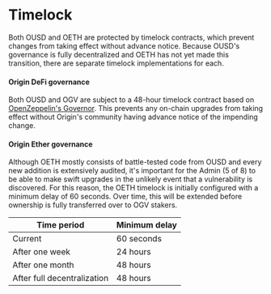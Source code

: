 # Timelock

Both OUSD and OETH are protected by timelock contracts, which prevent changes from taking effect without advance notice. Because OUSD's governance is fully decentralized and OETH has not yet made this transition, there are separate timelock implementations for each.

#### Origin DeFi governance

Both OUSD and OGV are subject to a 48-hour timelock contract based on [OpenZeppelin's Governor](https://docs.openzeppelin.com/contracts/api/governance). This prevents any on-chain upgrades from taking effect without Origin's community having advance notice of the impending change.

#### Origin Ether governance

Although OETH mostly consists of battle-tested code from OUSD and every new addition is extensively audited, it's important for the Admin (5 of 8) to be able to make swift upgrades in the unlikely event that a vulnerability is discovered. For this reason, the OETH timelock is initially configured with a minimum delay of 60 seconds. Over time, this will be extended before ownership is fully transferred over to OGV stakers.

| Time period                 | Minimum delay |
| --------------------------- | ------------- |
| Current                     | 60 seconds    |
| After one week              | 24 hours      |
| After one month             | 48 hours      |
| After full decentralization | 48 hours      |
